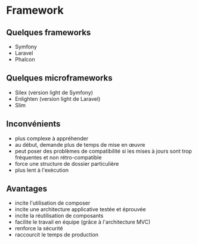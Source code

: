 # Framework

## Quelques frameworks

- Symfony
- Laravel
- Phalcon

## Quelques microframeworks

- Silex (version light de Symfony)
- Enlighten (version light de Laravel)
- Slim

## Inconvénients

- plus complexe à appréhender
- au début, demande plus de temps de mise en œuvre
- peut poser des problèmes de compatibilité si les mises à jours sont trop fréquentes et non rétro-compatible
- force une structure de dossier particulière
- plus lent à l'exécution

## Avantages

- incite l'utilisation de composer
- incite une architecture applicative testée et éprouvée
- incite la réutilisation de composants
- facilite le travail en équipe (grâce à l'architecture MVC)
- renforce la sécurité
- raccourcit le temps de production
